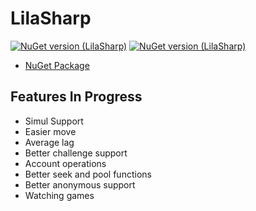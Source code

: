 # LilaSharp
[![NuGet version (LilaSharp)](https://img.shields.io/nuget/v/LilaSharp.svg?style=flat-square)](https://www.nuget.org/packages/LilaSharp/) [![NuGet version (LilaSharp)](https://img.shields.io/nuget/dt/LilaSharp.svg?style=flat-square)](https://www.nuget.org/packages/LilaSharp/)

- [NuGet Package](https://www.nuget.org/packages/LilaSharp)

## Features In Progress
- Simul Support
- Easier move
- Average lag
- Better challenge support
- Account operations
- Better seek and pool functions
- Better anonymous support
- Watching games
